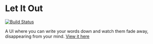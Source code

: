 # Let It Out

[![Build Status](https://travis-ci.com/andydevs/let-it-out.svg?branch=master)](https://travis-ci.com/andydevs/let-it-out)

A UI where you can write your words down and watch them fade away, disappearing from your mind. [View it here](https://andydevs.github.io/let-it-out)

